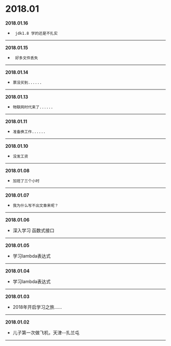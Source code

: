 # 2018.01

**2018.01.16**
*      jdk1.8 学的还是不扎实
---

**2018.01.15**
*      好多文件丢失
---

**2018.01.14**
*     票没买到......
---

**2018.01.13**
*     物联网时代来了......
---

**2018.01.11**
*     准备换工作......
---

**2018.01.10**
*     没发工资
---

**2018.01.08**
*     加班了三个小时
---

**2018.01.07**
*     我为什么写不出文章来呢？
---

**2018.01.06**
*    深入学习 函数式接口 
---

**2018.01.05**
*    学习lambda表达式
---

**2018.01.04**
*    学习lambda表达式
---

**2018.01.03**
*   2018年开启学习之旅......
---

**2018.01.02**
*   儿子第一次做飞机，天津--扎兰屯
---
